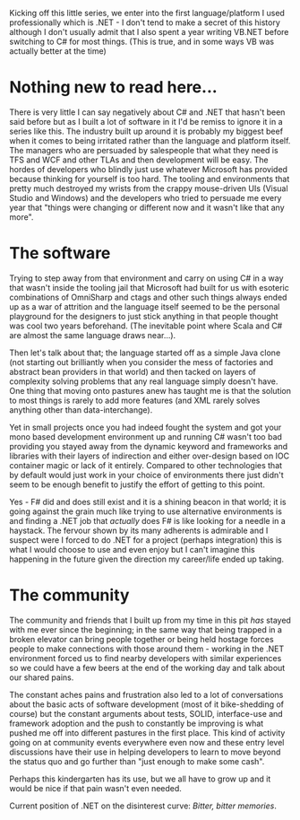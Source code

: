 Kicking off this little series, we enter into the first language/platform I used professionally which is .NET  - I don't tend to make a secret of this history although I don't usually admit that I also spent a year writing VB.NET before switching to C# for most things. (This is true, and in some ways VB was actually better at the time)

Nothing new to read here...
===

There is very little I can say negatively about C# and .NET that hasn't been said before but as I built a lot of software in it I'd be remiss to ignore it in a series like this. The industry built up around it is probably my biggest beef when it comes to being irritated rather than the language and platform itself. The managers who are persuaded by salespeople that what they need is TFS and WCF and other TLAs and then development will be easy. The hordes of developers who blindly just use whatever Microsoft has provided because thinking for yourself is too hard. The tooling and environments that pretty much destroyed my wrists from the crappy mouse-driven UIs (Visual Studio and Windows) and the developers who tried to persuade me every year that "things were changing or different now and it wasn't like that any more".

The software
===

Trying to step away from that environment and carry on using C# in a way that wasn't inside the tooling jail that Microsoft had built for us with esoteric combinations of OmniSharp and ctags and other such things always ended up as a war of attrition and the language itself seemed to be the personal playground for the designers to just stick anything in that people thought was cool two years beforehand. (The inevitable point where Scala and C# are almost the same language draws near...).

Then let's talk about that; the language started off as a simple Java clone (not starting out brilliantly when you consider the mess of factories and abstract bean providers in that world) and then tacked on layers of complexity solving problems that any real language simply doesn't have. One thing that moving onto pastures anew has taught me is that the solution to most things is rarely to add more features (and XML rarely solves anything other than data-interchange).

Yet in small projects once you had indeed fought the system and got your mono based development environment up and running C# wasn't too bad providing you stayed away from the dynamic keyword and frameworks and libraries with their layers of indirection and either over-design based on IOC container magic or lack of it entirely. Compared to other technologies that by default would just work in your choice of environments there just didn't seem to be enough benefit to justify the effort of getting to this point.

Yes - F# did and does still exist and it is a shining beacon in that world; it is going against the grain much like trying to use alternative environments is and finding a .NET job that *actually* does F# is like looking for a needle in a haystack. The fervour shown by its many adherents is admirable and I suspect were I forced to do .NET for a project (perhaps integration) this is what I would choose to use and even enjoy but I can't imagine this happening in the future given the direction my career/life ended up taking.

The community
===

The community and friends that I built up from my time in this pit *has* stayed with me ever since the beginning; in the same way that being trapped in a broken elevator can bring people together or being held hostage forces people to make connections with those around them - working in the .NET environment forced us to find nearby developers with similar experiences so we could have a few beers at the end of the working day and talk about our shared pains.

The constant aches pains and frustration also led to a lot of conversations about the basic acts of software development (most of it bike-shedding of course) but the constant arguments about tests, SOLID, interface-use and framework adoption and the push to constantly be improving is what pushed me off into different pastures in the first place. This kind of activity going on at community events everywhere even now and these entry level discussions have their use in helping developers to learn to move beyond the status quo and go further than "just enough to make some cash".

Perhaps this kindergarten has its use, but we all have to grow up and it would be nice if that pain wasn't even needed.

Current position of .NET on the disinterest curve: *Bitter, bitter memories*.




